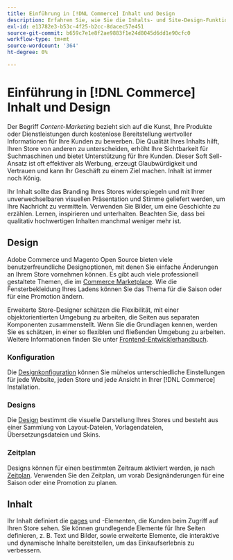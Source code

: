 ```yaml
---
title: Einführung in [!DNL Commerce] Inhalt und Design
description: Erfahren Sie, wie Sie die Inhalts- und Site-Design-Funktionen verwenden können, um Ihr Branding und Ihren Stil in Ihrem Geschäft widerzuspiegeln.
exl-id: e13782e3-b53c-4f25-b2cc-8dacec57e451
source-git-commit: b659c7e1e8f2ae9883f1e24d8045d6dd1e90cfc0
workflow-type: tm+mt
source-wordcount: '364'
ht-degree: 0%

---
```


# Einführung in [!DNL Commerce] Inhalt und Design

Der Begriff _Content-Marketing_ bezieht sich auf die Kunst, Ihre Produkte oder Dienstleistungen durch kostenlose Bereitstellung wertvoller Informationen für Ihre Kunden zu bewerben. Die Qualität Ihres Inhalts hilft, Ihren Store von anderen zu unterscheiden, erhöht Ihre Sichtbarkeit für Suchmaschinen und bietet Unterstützung für Ihre Kunden. Dieser Soft Sell-Ansatz ist oft effektiver als Werbung, erzeugt Glaubwürdigkeit und Vertrauen und kann Ihr Geschäft zu einem Ziel machen. Inhalt ist immer noch König.

Ihr Inhalt sollte das Branding Ihres Stores widerspiegeln und mit Ihrer unverwechselbaren visuellen Präsentation und Stimme geliefert werden, um Ihre Nachricht zu vermitteln. Verwenden Sie Bilder, um eine Geschichte zu erzählen. Lernen, inspirieren und unterhalten. Beachten Sie, dass bei qualitativ hochwertigen Inhalten manchmal weniger mehr ist.

## Design

Adobe Commerce und Magento Open Source bieten viele benutzerfreundliche Designoptionen, mit denen Sie einfache Änderungen an Ihrem Store vornehmen können. Es gibt auch viele professionell gestaltete Themen, die im [Commerce Marketplace](../getting-started/commerce-marketplace.md). Wie die Fensterbekleidung Ihres Ladens können Sie das Thema für die Saison oder für eine Promotion ändern.

Erweiterte Store-Designer schätzen die Flexibilität, mit einer objektorientierten Umgebung zu arbeiten, die Seiten aus separaten Komponenten zusammenstellt. Wenn Sie die Grundlagen kennen, werden Sie es schätzen, in einer so flexiblen und fließenden Umgebung zu arbeiten. Weitere Informationen finden Sie unter [Frontend-Entwicklerhandbuch][1].

### Konfiguration

Die [Designkonfiguration](configuration.md) können Sie mühelos unterschiedliche Einstellungen für jede Website, jeden Store und jede Ansicht in Ihrer [!DNL Commerce] Installation.

### Designs

Die [Design](themes.md) bestimmt die visuelle Darstellung Ihres Stores und besteht aus einer Sammlung von Layout-Dateien, Vorlagendateien, Übersetzungsdateien und Skins.

### Zeitplan

Designs können für einen bestimmten Zeitraum aktiviert werden, je nach [Zeitplan](schedule.md). Verwenden Sie den Zeitplan, um vorab Designänderungen für eine Saison oder eine Promotion zu planen.

## Inhalt

Ihr Inhalt definiert die [pages](pages.md) und -Elementen, die Kunden beim Zugriff auf Ihren Store sehen. Sie können grundlegende Elemente für Ihre Seiten definieren, z. B. Text und Bilder, sowie erweiterte Elemente, die interaktive und dynamische Inhalte bereitstellen, um das Einkaufserlebnis zu verbessern.

[1]: https://developer.adobe.com/commerce/frontend-core/guide/
